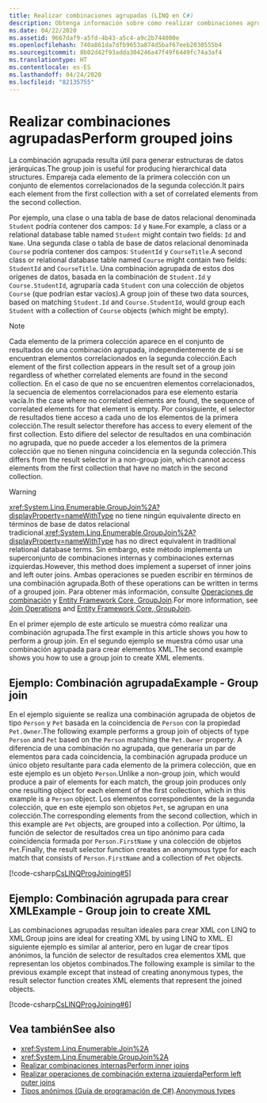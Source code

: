 ```yaml
---
title: Realizar combinaciones agrupadas (LINQ en C#)
description: Obtenga información sobre cómo realizar combinaciones agrupadas con LINQ en C#.
ms.date: 04/22/2020
ms.assetid: 9667daf9-a5fd-4b43-a5c4-a9c2b744000e
ms.openlocfilehash: 740a861da7dfb9653a874d5baf67eeb2030555b4
ms.sourcegitcommit: 8b02d42f93adda304246a47f49f6449fc74a3af4
ms.translationtype: HT
ms.contentlocale: es-ES
ms.lasthandoff: 04/24/2020
ms.locfileid: "82135755"
---
```

# <a name="perform-grouped-joins"></a><span data-ttu-id="bbe04-103">Realizar combinaciones agrupadas</span><span class="sxs-lookup"><span data-stu-id="bbe04-103">Perform grouped joins</span></span>

<span data-ttu-id="bbe04-104">La combinación agrupada resulta útil para generar estructuras de datos jerárquicas.</span><span class="sxs-lookup"><span data-stu-id="bbe04-104">The group join is useful for producing hierarchical data structures.</span></span> <span data-ttu-id="bbe04-105">Empareja cada elemento de la primera colección con un conjunto de elementos correlacionados de la segunda colección.</span><span class="sxs-lookup"><span data-stu-id="bbe04-105">It pairs each element from the first collection with a set of correlated elements from the second collection.</span></span>

<span data-ttu-id="bbe04-106">Por ejemplo, una clase o una tabla de base de datos relacional denominada `Student` podría contener dos campos: `Id` y `Name`.</span><span class="sxs-lookup"><span data-stu-id="bbe04-106">For example, a class or a relational database table named `Student` might contain two fields: `Id` and `Name`.</span></span> <span data-ttu-id="bbe04-107">Una segunda clase o tabla de base de datos relacional denominada `Course` podría contener dos campos: `StudentId` y `CourseTitle`.</span><span class="sxs-lookup"><span data-stu-id="bbe04-107">A second class or relational database table named `Course` might contain two fields: `StudentId` and `CourseTitle`.</span></span> <span data-ttu-id="bbe04-108">Una combinación agrupada de estos dos orígenes de datos, basada en la combinación de `Student.Id` y `Course.StudentId`, agruparía cada `Student` con una colección de objetos `Course` (que podrían estar vacíos).</span><span class="sxs-lookup"><span data-stu-id="bbe04-108">A group join of these two data sources, based on matching `Student.Id` and `Course.StudentId`, would group each `Student` with a collection of `Course` objects (which might be empty).</span></span>

> [!NOTE]
> <span data-ttu-id="bbe04-109">Cada elemento de la primera colección aparece en el conjunto de resultados de una combinación agrupada, independientemente de si se encuentran elementos correlacionados en la segunda colección.</span><span class="sxs-lookup"><span data-stu-id="bbe04-109">Each element of the first collection appears in the result set of a group join regardless of whether correlated elements are found in the second collection.</span></span> <span data-ttu-id="bbe04-110">En el caso de que no se encuentren elementos correlacionados, la secuencia de elementos correlacionados para ese elemento estaría vacía.</span><span class="sxs-lookup"><span data-stu-id="bbe04-110">In the case where no correlated elements are found, the sequence of correlated elements for that element is empty.</span></span> <span data-ttu-id="bbe04-111">Por consiguiente, el selector de resultados tiene acceso a cada uno de los elementos de la primera colección.</span><span class="sxs-lookup"><span data-stu-id="bbe04-111">The result selector therefore has access to every element of the first collection.</span></span> <span data-ttu-id="bbe04-112">Esto difiere del selector de resultados en una combinación no agrupada, que no puede acceder a los elementos de la primera colección que no tienen ninguna coincidencia en la segunda colección.</span><span class="sxs-lookup"><span data-stu-id="bbe04-112">This differs from the result selector in a non-group join, which cannot access elements from the first collection that have no match in the second collection.</span></span>

> [!WARNING]
> <span data-ttu-id="bbe04-113"><xref:System.Linq.Enumerable.GroupJoin%2A?displayProperty=nameWithType> no tiene ningún equivalente directo en términos de base de datos relacional tradicional.</span><span class="sxs-lookup"><span data-stu-id="bbe04-113"><xref:System.Linq.Enumerable.GroupJoin%2A?displayProperty=nameWithType> has no direct equivalent in traditional relational database terms.</span></span> <span data-ttu-id="bbe04-114">Sin embargo, este método implementa un superconjunto de combinaciones internas y combinaciones externas izquierdas.</span><span class="sxs-lookup"><span data-stu-id="bbe04-114">However, this method does implement a superset of inner joins and left outer joins.</span></span> <span data-ttu-id="bbe04-115">Ambas operaciones se pueden escribir en términos de una combinación agrupada.</span><span class="sxs-lookup"><span data-stu-id="bbe04-115">Both of these operations can be written in terms of a grouped join.</span></span> <span data-ttu-id="bbe04-116">Para obtener más información, consulte [Operaciones de combinación](../programming-guide/concepts/linq/join-operations.md) y [Entity Framework Core, GroupJoin](https://docs.microsoft.com/ef/core/querying/complex-query-operators#groupjoin).</span><span class="sxs-lookup"><span data-stu-id="bbe04-116">For more information, see [Join Operations](../programming-guide/concepts/linq/join-operations.md) and [Entity Framework Core, GroupJoin](https://docs.microsoft.com/ef/core/querying/complex-query-operators#groupjoin).</span></span>

<span data-ttu-id="bbe04-117">En el primer ejemplo de este artículo se muestra cómo realizar una combinación agrupada.</span><span class="sxs-lookup"><span data-stu-id="bbe04-117">The first example in this article shows you how to perform a group join.</span></span> <span data-ttu-id="bbe04-118">En el segundo ejemplo se muestra cómo usar una combinación agrupada para crear elementos XML.</span><span class="sxs-lookup"><span data-stu-id="bbe04-118">The second example shows you how to use a group join to create XML elements.</span></span>

## <a name="example---group-join"></a><span data-ttu-id="bbe04-119">Ejemplo: Combinación agrupada</span><span class="sxs-lookup"><span data-stu-id="bbe04-119">Example - Group join</span></span>

<span data-ttu-id="bbe04-120">En el ejemplo siguiente se realiza una combinación agrupada de objetos de tipo `Person` y `Pet` basada en la coincidencia de `Person` con la propiedad `Pet.Owner`.</span><span class="sxs-lookup"><span data-stu-id="bbe04-120">The following example performs a group join of objects of type `Person` and `Pet` based on the `Person` matching the `Pet.Owner` property.</span></span> <span data-ttu-id="bbe04-121">A diferencia de una combinación no agrupada, que generaría un par de elementos para cada coincidencia, la combinación agrupada produce un único objeto resultante para cada elemento de la primera colección, que en este ejemplo es un objeto `Person`.</span><span class="sxs-lookup"><span data-stu-id="bbe04-121">Unlike a non-group join, which would produce a pair of elements for each match, the group join produces only one resulting object for each element of the first collection, which in this example is a `Person` object.</span></span> <span data-ttu-id="bbe04-122">Los elementos correspondientes de la segunda colección, que en este ejemplo son objetos `Pet`, se agrupan en una colección.</span><span class="sxs-lookup"><span data-stu-id="bbe04-122">The corresponding elements from the second collection, which in this example are `Pet` objects, are grouped into a collection.</span></span> <span data-ttu-id="bbe04-123">Por último, la función de selector de resultados crea un tipo anónimo para cada coincidencia formada por `Person.FirstName` y una colección de objetos `Pet`.</span><span class="sxs-lookup"><span data-stu-id="bbe04-123">Finally, the result selector function creates an anonymous type for each match that consists of `Person.FirstName` and a collection of `Pet` objects.</span></span>

[!code-csharp[CsLINQProgJoining#5](~/samples/snippets/csharp/concepts/linq/how-to-perform-grouped-joins_1.cs)]

## <a name="example---group-join-to-create-xml"></a><span data-ttu-id="bbe04-124">Ejemplo: Combinación agrupada para crear XML</span><span class="sxs-lookup"><span data-stu-id="bbe04-124">Example - Group join to create XML</span></span>

<span data-ttu-id="bbe04-125">Las combinaciones agrupadas resultan ideales para crear XML con LINQ to XML.</span><span class="sxs-lookup"><span data-stu-id="bbe04-125">Group joins are ideal for creating XML by using LINQ to XML.</span></span> <span data-ttu-id="bbe04-126">El siguiente ejemplo es similar al anterior, pero en lugar de crear tipos anónimos, la función de selector de resultados crea elementos XML que representan los objetos combinados.</span><span class="sxs-lookup"><span data-stu-id="bbe04-126">The following example is similar to the previous example except that instead of creating anonymous types, the result selector function creates XML elements that represent the joined objects.</span></span>

[!code-csharp[CsLINQProgJoining#6](~/samples/snippets/csharp/concepts/linq/how-to-perform-grouped-joins_2.cs)]

## <a name="see-also"></a><span data-ttu-id="bbe04-127">Vea también</span><span class="sxs-lookup"><span data-stu-id="bbe04-127">See also</span></span>

- <xref:System.Linq.Enumerable.Join%2A>
- <xref:System.Linq.Enumerable.GroupJoin%2A>
- [<span data-ttu-id="bbe04-128">Realizar combinaciones internas</span><span class="sxs-lookup"><span data-stu-id="bbe04-128">Perform inner joins</span></span>](perform-inner-joins.md)
- [<span data-ttu-id="bbe04-129">Realizar operaciones de combinación externa izquierda</span><span class="sxs-lookup"><span data-stu-id="bbe04-129">Perform left outer joins</span></span>](perform-left-outer-joins.md)
- <span data-ttu-id="bbe04-130">[Tipos anónimos (Guía de programación de C#)](../programming-guide/classes-and-structs/anonymous-types.md).</span><span class="sxs-lookup"><span data-stu-id="bbe04-130">[Anonymous types](../programming-guide/classes-and-structs/anonymous-types.md)</span></span>
